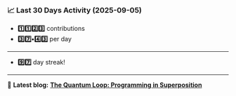 <!--START_STATS-->
### 📈 Last 30 Days Activity (2025-09-05)  
- **1️⃣1️⃣2️⃣3️⃣** contributions  
- **3️⃣7️⃣•4️⃣3️⃣** per day
---
- **9️⃣7️⃣** day streak!
---
📝 **Latest blog:** [**The Quantum Loop: Programming in Superposition**](https://andriak.com/blog/quantum-loop)
<!--END_STATS-->
